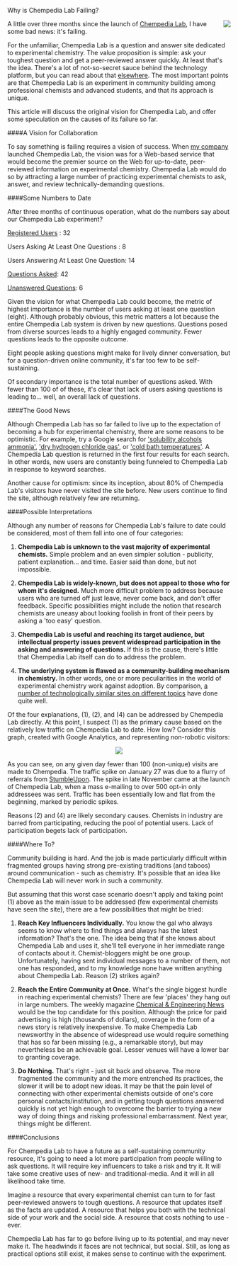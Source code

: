 Why is Chempedia Lab Failing?

<a href="http://lab.chempedia.com"><img src="http://products-blog.s3.amazonaws.com/assets/20091117/chempedia_lab_logo.png" class="anchor" align="right"></img></a>A little over three months since the launch of [Chempedia Lab](http://lab.chempedia.com), I have some bad news: it's failing.

For the unfamiliar, Chempedia Lab is a question and answer site dedicated to experimental chemistry. The value proposition is simple: ask your toughest question and get a peer-reviewed answer quickly. At least that's the idea. There's a lot of not-so-secret sauce behind the technology platform, but you can read about that [elsewhere](http://depth-first.com/articles/2009/11/18/casting-a-wide-net-in-cheminformatics). The most important points are that Chempedia Lab is an experiment in community building among professional chemists and advanced students, and that its approach is unique.

This article will discuss the original vision for Chempedia Lab, and offer some speculation on the causes of its failure so far. 

####A Vision for Collaboration

To say something is failing requires a vision of success. When [my company](http://metamolecular.com) launched Chempedia Lab, the vision was for a Web-based service that would become the premier source on the Web for up-to-date, peer-reviewed information on experimental chemistry. Chempedia Lab would do so by attracting a large number of practicing experimental chemists to ask, answer, and review technically-demanding questions.

####Some Numbers to Date

After three months of continuous operation, what do the numbers say about our Chempedia Lab experiment?

[Registered Users](http://lab.chempedia.com/users) : 32

Users Asking At Least One Questions : 8

Users Answering At Least One Question: 14

[Questions Asked](http://lab.chempedia.com/questions): 42

[Unanswered Questions](http://lab.chempedia.com/unanswered): 6

Given the vision for what Chempedia Lab could become, the metric of highest importance is the number of users asking at least one question (eight). Although probably obvious, this metric matters a lot because the entire Chempedia Lab system is driven by new questions. Questions posed from diverse sources leads to a highly engaged community. Fewer questions leads to the opposite outcome.

Eight people asking questions might make for lively dinner conversation, but for a question-driven online community, it's far too few to be self-sustaining.

Of secondary importance is the total number of questions asked. With fewer than 100 of of these, it's clear that lack of users asking questions is leading to... well, an overall lack of questions.

####The Good News

Although Chempedia Lab has so far failed to live up to the expectation of becoming a hub for experimental chemistry, there are some reasons to be optimistic. For example, try a Google search for ['solubility alcohols ammonia'](http://www.google.com/search?q=solubility+alcohols+ammonia), ['dry hydrogen chloride gas'](http://www.google.com/search?q=dry+hydrogen+chloride+gas), or ['cold bath temperatures'](http://www.google.com/search?hl=en&q=cold+bath+temperatures). A Chempedia Lab question is returned in the first four results for each search. In other words, new users are constantly being funneled to Chempedia Lab in response to keyword searches.

Another cause for optimism: since its inception, about 80% of Chempedia Lab's visitors have never visited the site before. New users continue to find the site, although relatively few are returning.

####Possible Interpretations

Although any number of reasons for Chempedia Lab's failure to date could be considered, most of them fall into one of four categories:

1.  **Chempedia Lab is unknown to the vast majority of experimental chemists.** Simple problem and an even simpler solution - publicity, patient explanation... and time. Easier said than done, but not impossible.

2.  **Chempedia Lab is widely-known, but does not appeal to those who for whom it's designed.** Much more difficult problem to address because users who are turned off just leave, never come back, and don't offer feedback. Specific possibilities might include the notion that research chemists are uneasy about looking foolish in front of their peers by asking a 'too easy' question.

3.  **Chempedia Lab is useful and reaching its target audience, but intellectual property issues prevent widespread participation in the asking and answering of questions.** If this is the cause, there's little that Chempedia Lab itself can do to address the problem.

4.  **The underlying system is flawed as a community-building mechanism in chemistry.** In other words, one or more peculiarities in the world of experimental chemistry work against adoption. By comparison, [a number of technologically similar sites on different topics](http://meta.stackexchange.com/questions/4/list-of-stackexchange-sites) have done quite well.

Of the four explanations, (1), (2), and (4) can be addressed by Chempedia Lab directly. At this point, I suspect (1) as the primary cause based on the relatively low traffic on Chempedia Lab to date. How low? Consider this graph, created with Google Analytics, and representing non-robotic visitors:

<center><img src="http://depth-first.s3.amazonaws.com/20100309/chempedia_visitors_all.png"></img></center>

As you can see, on any given day fewer than 100 (non-unique) visits are made to Chempedia. The traffic spike on January 27 was due to a flurry of referrals from [StumbleUpon](http://stumbleupon.com). The spike in late November came at the launch of Chempedia Lab, when a mass e-mailing to over 500 opt-in only addressees was sent. Traffic has been essentially low and flat from the beginning, marked by periodic spikes.

Reasons (2) and (4) are likely secondary causes. Chemists in industry are barred from participating, reducing the pool of potential users. Lack of participation begets lack of participation.

####Where To?

Community building is hard. And the job is made particularly difficult within fragmented groups having strong pre-existing traditions (and taboos) around communication - such as chemistry. It's possible that an idea like Chempedia Lab will never work in such a community.

But assuming that this worst case scenario doesn't apply and taking point (1) above as the main issue to be addressed (few experimental chemists have seen the site), there are a few possibilities that might be tried:

1.  **Reach Key Influencers Individually.** You know the gal who always seems to know where to find things and always has the latest information? That's the one. The idea being that if she knows about Chempedia Lab and uses it, she'll tell everyone in her immediate range of contacts about it. Chemist-bloggers might be one group. Unfortunately, having sent individual messages to a number of them, not one has responded, and to my knowledge none have written anything about Chempedia Lab. Reason (2) strikes again?

2.  **Reach the Entire Community at Once.** What's the single biggest hurdle in reaching experimental chemists? There are few 'places' they hang out in large numbers. The weekly magazine [Chemical & Engineering News](http://pubs.acs.org/cen/) would be the top candidate for this position. Although the price for paid advertising is high (thousands of dollars), coverage in the form of a news story is relatively inexpensive. To make Chempedia Lab newsworthy in the absence of widespread use would require something that has so far been missing (e.g., a remarkable story), but may nevertheless be an achievable goal. Lesser venues will have a lower bar to granting coverage.

3.  **Do Nothing.** That's right - just sit back and observe. The more fragmented the community and the more entrenched its practices, the slower it will be to adopt new ideas. It may be that the pain level of connecting with other experimental chemists outside of one's core personal contacts/institution, and in getting tough questions answered quickly is not yet high enough to overcome the barrier to trying a new way of doing things and risking professional embarrassment. Next year, things might be different.

####Conclusions

For Chempedia Lab to have a future as a self-sustaining community resource, it's going to need a lot more participation from people willing to ask questions. It will require key influencers to take a risk and try it. It will take some creative uses of new- and traditional-media. And it will in all likelihood take time.

Imagine a resource that every experimental chemist can turn to for fast peer-reviewed answers to tough questions. A resource that updates itself as the facts are updated. A resource that helps you both with the technical side of your work and the social side. A resource that costs nothing to use - ever.

Chempedia Lab has far to go before living up to its potential, and may never make it. The headwinds it faces are not technical, but social. Still, as long as practical options still exist, it makes sense to continue with the experiment.
